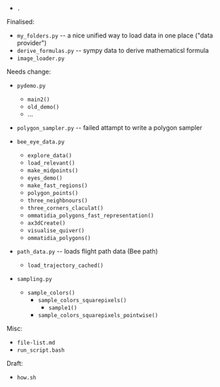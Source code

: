* `.`

Finalised:
* `my_folders.py` -- a nice unified way to load data in one place ("data provider")
* `derive_formulas.py` -- sympy data to derive mathematicsl formula
* `image_loader.py`

Needs change:
* `pydemo.py`
    * `main2()`
    * `old_demo()`
    * ...
* `polygon_sampler.py` -- failed attampt to write a polygon sampler

* `bee_eye_data.py`
    * `explore_data()`
    * `load_relevant()`
    * `make_midpoints()`
    * `eyes_demo()`
    * `make_fast_regions()`
    * `polygon_points()`
    * `three_neighbnours()`
    * `three_corners_claculat()`
    * `ommatidia_polygons_fast_representation()`
    * `ax3dCreate()`
    * `visualise_quiver()`
    * `ommatidia_polygons()`
* `path_data.py` -- loads flight path data (Bee path)
    * `load_trajectory_cached()`
* `sampling.py`
    * `sample_colors()`
        * `sample_colors_squarepixels()`
            * `sample1()`
        * `sample_colors_squarepixels_pointwise()`

Misc:
* `file-list.md`
* `run_script.bash`

Draft:
* `how.sh`

